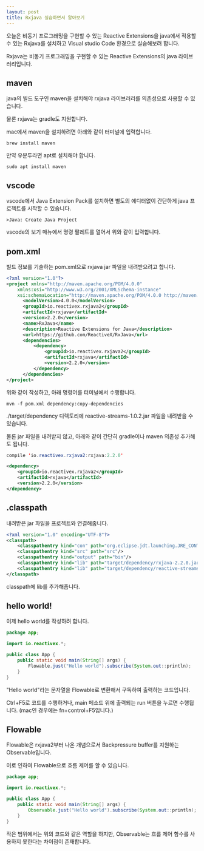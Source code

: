 ```yaml
---
layout: post
title: Rxjava 실습하면서 알아보기
---
```


오늘은 비동기 프로그래밍을 구현할 수 있는 Reactive Extensions을
java에서 적용할 수 있는 Rxjava를 설치하고 Visual studio Code 환경으로 실습해보려 합니다.

Rxjava는 비동기 프로그래밍을 구현할 수 있는 Reactive Extensions의 java 라이브러리입니다.

## maven

java의 빌드 도구인 maven을 설치해야 rxjava 라이브러리를 의존성으로 사용할 수 있습니다.

물론 rxjava는 gradle도 지원합니다.

mac에서 maven을 설치하려면 아래와 같이 터미널에 입력합니다.

```
brew install maven
```

만약 우분투라면 apt로 설치해야 합니다.

```
sudo apt install maven
```

## vscode

vscode에서 Java Extension Pack를 설치하면 별도의 에디터없이 간단하게 java 프로젝트를 시작할 수 있습니다.

```
>Java: Create Java Project
```

vscode의 보기 매뉴에서 명령 팔레트를 열어서 위와 같이 입력합니다.

## pom.xml

빌드 정보를 기술하는 pom.xml으로 rxjava jar 파일을 내려받으려고 합니다.

```xml
<?xml version="1.0"?>
<project xmlns="http://maven.apache.org/POM/4.0.0"
    xmlns:xsi="http://www.w3.org/2001/XMLSchema-instance"
    xsi:schemaLocation="http://maven.apache.org/POM/4.0.0 http://maven.apache.org/xsd/maven-4.0.0.xsd">
      <modelVersion>4.0.0</modelVersion>
      <groupId>io.reactivex.rxjava2</groupId>
      <artifactId>rxjava</artifactId>
      <version>2.2.0</version>
      <name>RxJava</name>
      <description>Reactive Extensions for Java</description>
      <url>https://github.com/ReactiveX/RxJava</url>
      <dependencies>
          <dependency>
              <groupId>io.reactivex.rxjava2</groupId>
              <artifactId>rxjava</artifactId>
              <version>2.2.0</version>
          </dependency>
      </dependencies>
</project>
```

위와 같이 작성하고, 아래 명령어를 터미널에서 수행합니다.

```
mvn -f pom.xml dependency:copy-dependencies
```

./target/dependency 디렉토리에 reactive-streams-1.0.2.jar 파일을 내려받을 수 있습니다.

물론 jar 파일을 내려받지 않고, 아래와 같이 간단히 gradle이나 maven 의존성 추가해도 됩니다.

```java
compile 'io.reactivex.rxjava2:rxjava:2.2.0'
```

```xml
<dependency>
    <groupId>io.reactivex.rxjava2</groupId>
    <artifactId>rxjava</artifactId>
    <version>2.2.0</version>
</dependency>
```

## .classpath

내려받은 jar 파일을 프로젝트와 연결해줍니다.

```xml
<?xml version="1.0" encoding="UTF-8"?>
<classpath>
	<classpathentry kind="con" path="org.eclipse.jdt.launching.JRE_CONTAINER/org.eclipse.jdt.internal.debug.ui.launcher.StandardVMType/JavaSE-1.8"/>
	<classpathentry kind="src" path="src"/>
	<classpathentry kind="output" path="bin"/>
	<classpathentry kind="lib" path="target/dependency/rxjava-2.2.0.jar"/>
	<classpathentry kind="lib" path="target/dependency/reactive-streams-1.0.2.jar"/>
</classpath>
```

classpath에 lib를 추가해줍니다.

## hello world!

이제 hello world를 작성하려 합니다.

```java
package app;

import io.reactivex.*;

public class App {
    public static void main(String[] args) {
        Flowable.just("Hello world").subscribe(System.out::println);
    }
}
```

"Hello world"라는 문자열을 Flowable로 변환해서 구독하여 출력하는 코드입니다.

Ctrl+F5로 코드를 수행하거나, main 메소드 위에 출력되는 run 버튼을 누르면 수행됩니다.
(mac인 경우에는 fn+control+F5입니다.)

## Flowable

Flowable은 rxjava2부터 나온 개념으로서 Backpressure buffer를 지원하는 Observable입니다.

이로 인하여 Flowable으로 흐름 제어를 할 수 있습니다.

```java
package app;

import io.reactivex.*;

public class App {
    public static void main(String[] args) {
        Observable.just("Hello world").subscribe(System.out::println);
    }
}
```

작은 범위에서는 위의 코드와 같은 역할을 하지만, Observable는 흐름 제어 함수를 사용하지 못한다는 차이점이 존재합니다.
